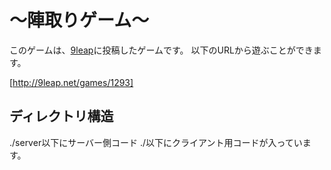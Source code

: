 
# 〜陣取りゲーム〜
このゲームは、[9leap](http://9leap.net)に投稿したゲームです。
以下のURLから遊ぶことができます。

[http://9leap.net/games/1293]

## ディレクトリ構造
./server以下にサーバー側コード
./以下にクライアント用コードが入っています。

